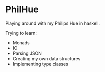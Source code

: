PhilHue
======

Playing around with my Philips Hue in haskell.

Trying to learn:
* Monads
* IO
* Parsing JSON
* Creating my own data structures
* Implementing type classes

